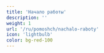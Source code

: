 ```yaml
---
title: 'Начало работы'
description: ''
weight: 1
url: '/ru/pomoshch/nachalo-raboty'
icon: 'lightbulb'
color: bg-red-100
---
```

